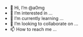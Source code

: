 - 👋 Hi, I’m @a0mg
- 👀 I’m interested in ...
- 🌱 I’m currently learning ...
- 💞️ I’m looking to collaborate on ...
- 📫 How to reach me ...

<!---
a0mg/a0mg is a ✨ special ✨ repository because its `README.md` (this file) appears on your GitHub profile.
You can click the Preview link to take a look at your changes.
--->
